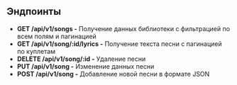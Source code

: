 ## Эндпоинты


- **GET /api/v1/songs -** Получение данных библиотеки с фильтрацией по всем полям и пагинацией
- **GET /api/v1/song/:id/lyrics -** Получение текста песни с пагинацией по куплетам
- **DELETE /api/v1/song/:id -** Удаление песни
- **PUT /api/v1/song -** Изменение данных песни
- **POST /api/v1/song -** Добавление новой песни в формате JSON